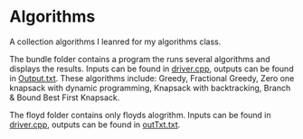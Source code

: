 # Algorithms
A collection algorithms I leanred for my algorithms class.

The bundle folder contains a program the runs several algorithms and displays the results. 
Inputs can be found in [driver.cpp](bundle/driver.cpp), outputs can be found in [Output.txt](bundle/Output.txt).
These algorithms include: Greedy, Fractional Greedy, Zero one knapsack with dynamic programming, Knapsack with backtracking, Branch & Bound Best First Knapsack.

The floyd folder contains only floyds alogrithm.
Inputs can be found in [driver.cpp](floyds/floyd.cpp), outputs can be found in [outTxt.txt](floyds/outTxt.txt).



